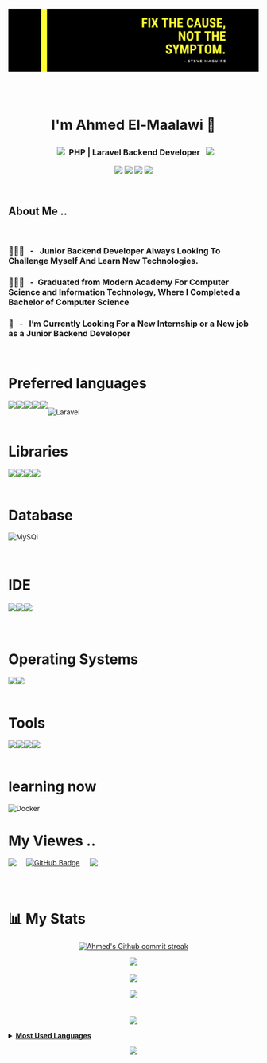 
<!--
**Ahmed-Maalawi/Ahmed-Maalawi** is a ✨ _special_ ✨ repository because its `README.md` (this file) appears on your GitHub profile.

Here are some ideas to get you started:


- 🔭 I’m currently working on ...
- 👯 I’m looking to collaborate on ...
- 🤔 I’m looking for help with ...
- 💬 Ask me about ...
- 📫 How to reach me: ...
- 😄 Pronouns: ...
- ⚡ Fun fact: ...
-->




<!-- <img align="right" src="https://capsule-render.vercel.app/api?type=slice&color=gradient&customColorList=9&height=795" width="50"> -->

![This is an image](./img/banner)

<br><br>

# <p align="center"> I'm Ahmed El-Maalawi  👋 <p/>


###  <p align="center"> &nbsp; <img src = "https://media2.giphy.com/media/QssGEmpkyEOhBCb7e1/giphy.gif?cid=ecf05e47a0n3gi1bfqntqmob8g9aid1oyj2wr3ds3mg700bl&rid=giphy.gif" width = 20px>&nbsp;  PHP | Laravel Backend Developer &nbsp; <img src = "https://media2.giphy.com/media/QssGEmpkyEOhBCb7e1/giphy.gif?cid=ecf05e47a0n3gi1bfqntqmob8g9aid1oyj2wr3ds3mg700bl&rid=giphy.gif" width = 20px></p>


<p align="center">
  <a href="https://linkedin.com/in/ahmed-maalawi-642aa022a"><img src="https://img.shields.io/badge/-Linkedin-0077B5?style=flat-square&logo=Linkedin&logoColor=white"/></a>
  <a href="mailto:ahmedelmaalawi@gmail.com"><img src="https://img.shields.io/badge/-Gmail-D14836?style=flat-square&logo=Gmail&logoColor=white"/></a>
  <a href="https://www.facebook.com/ahmed.elmaalawi.90"><img src="https://img.shields.io/badge/-Facebook-1877F2?style=flat-square&logo=facebook&logoColor=white"/></a>
  <a href="https://api.whatsapp.com/send/?phone=201019255748"><img src="https://img.shields.io/badge/-Whatsapp-25D366?style=flat-square&logo=whatsapp&logoColor=white"/></a>
</p>


<!-- --- -->
<br>

## About Me ..

<br>

###  🧑🏻‍💻  &nbsp; - &nbsp; Junior Backend Developer Always Looking To Challenge Myself And Learn New Technologies.

### 🧑🏻‍🎓  &nbsp; - &nbsp;Graduated from Modern Academy For Computer Science and Information Technology, Where I Completed a Bachelor of Computer Science

### 🔭  &nbsp; - &nbsp; I’m Currently Looking For a New Internship or a New job as a Junior Backend Developer

<br>


# Preferred languages

<div style="display: flex">

  <a>
    <img src="https://img.shields.io/badge/HTML5-E34F26?style=for-the-badge&logo=html5&logoColor=white"/>
  </a>
  <a>
    <img src="https://img.shields.io/badge/CSS3-1572B6?style=for-the-badge&logo=css3&logoColor=white"/>
  </a>
  <a>
    <img src="https://img.shields.io/badge/JavaScript-323330?style=for-the-badge&logo=javascript&logoColor=F7DF1E"/>
  </a>
  <a>
    <img src="https://img.shields.io/badge/TypeScript-007ACC?style=for-the-badge&logo=typescript&logoColor=white"/>
  </a>
  <a>
    <img src="https://img.shields.io/badge/PHP-777BB4?style=for-the-badge&logo=php&logoColor=white"/>
  </a>
  
  ![Laravel](https://img.shields.io/badge/laravel-%23FF2D20.svg?style=for-the-badge&logo=laravel&logoColor=white)
  
  <span style="display:inline-block; margin: 0px 5px"></span>
</div>

# Libraries

<div style="display: flex">

 <a>
    <img src="https://img.shields.io/badge/Tailwind_CSS-38B2AC?style=for-the-badge&logo=tailwind-css&logoColor=white"/>
  </a>

  <a>
    <img src="https://img.shields.io/badge/jQuery-0769AD?style=for-the-badge&logo=jquery&logoColor=white"/>
  </a>

  <a>
    <img src="https://img.shields.io/badge/Alpine%20JS-8BC0D0?style=for-the-badge&logo=alpinedotjs&logoColor=black"/>
  </a>

  <a>
    <img src="https://img.shields.io/badge/livewire-4e56a6?style=for-the-badge&logo=livewire&logoColor=white"/>
  </a>
 </div>

 <br>
 
 # Database

 ![MySQl](	https://img.shields.io/badge/MySQL-005C84?style=for-the-badge&logo=mysql&logoColor=white)

 <br>

  # IDE


<div style="display: flex; margin: 20px 0px">

  <a>
    <img src="https://img.shields.io/badge/phpstorm-143?style=for-the-badge&logo=phpstorm&logoColor=black&color=black&labelColor=darkorchid"/>
  </a>
  
  <a>
    <img src="https://img.shields.io/badge/webstorm-143?style=for-the-badge&logo=webstorm&logoColor=white&color=black"/>
  </a>
  
   <a>
    <img src="https://img.shields.io/badge/Visual%20Studio%20Code-0078d7.svg?style=for-the-badge&logo=visual-studio-code&logoColor=white"/>
  </a>

</div>

 <br>

# Operating Systems

<div style="display: flex">


<a>
    <img src="https://img.shields.io/badge/Ubuntu-E95420?style=for-the-badge&logo=ubuntu&logoColor=white"/>
  </a>
  
  
  <a>
    <img src="https://img.shields.io/badge/Windows-0078D6?style=for-the-badge&logo=windows&logoColor=white"/>
  </a>

</div>

<br>

# Tools

<div style="display: flex">


<a>
    <img src="https://img.shields.io/badge/GIT-E44C30?style=for-the-badge&logo=git&logoColor=white"/>
  </a>
  
  <a>
    <img src="https://img.shields.io/badge/GitHub-100000?style=for-the-badge&logo=github&logoColor=white"/>
  </a>
  
  <a>
    <img src="https://img.shields.io/badge/Xampp-F37623?style=for-the-badge&logo=xampp&logoColor=white"/>
  </a>
  
  <a>
    <img src="https://img.shields.io/badge/Postman-FF6C37?style=for-the-badge&logo=Postman&logoColor=white"/>
  </a>
  
</div>

<br>

# learning now

![Docker](https://img.shields.io/badge/Docker-2CA5E0?style=for-the-badge&logo=docker&logoColor=white)


# My Viewes ..

<div style="display: flex">

<a href="https://github.com/Ahmed-Maalawi/github-profile-views-counter">
    <img src="https://komarev.com/ghpvc/?username=Ahmed-Maalawi">
</a>

<span style="display:inline-block; margin: 0px 10px"></span>

<a href="https://github.com/Ahmed-Maalawi?tab=followers">
  <img src="https://img.shields.io/github/followers/Ahmed-Maalawi?label=Followers&style=social" alt="GitHub Badge">
</a>

<span style="display:inline-block; margin: 0px 10px"></span>

<a href="https://github.com/Ahmed-Maalawi/">
  <img src="https://img.shields.io/github/last-commit/Parply/Parply?style=flat-square?color=red&label=Last%20Updated%20"/>
</a>

</div>

<br>


# 📊 My Stats




<p align="center">
    <a href="https://git.io/streak-stats">
        <img width="60%" src="https://github-readme-streak-stats.herokuapp.com/?user=Ahmed-Maalawi&theme=monokai-metallian&hide_border=true&background=DD272700"
            alt="Ahmed's Github commit streak">
    </a>
</p>



  



<p align="center">
  <img src="https://capsule-render.vercel.app/api?type=rect&color=gradient&height=1" width="100%">
</p>





<p align="center">
  <a href="https://github.com/Ahmed-Maalawi">
    <img width="60%" align="centre right" src="https://github-readme-stats.vercel.app/api?username=Ahmed-Maalawi&theme=monokai-metallian&hide_border=true&background=DD272700&show_icons=true">
  </a>


  <p align="center" style="margin: 0px auto">
    <img src="https://capsule-render.vercel.app/api?type=rect&color=gradient&height=1" width="100%">
  </p>

<br>

  <p align="center">
    <a href="https://github.com/Ahmed-Maalawi">
    <img width="40%" align="center" src="https://github-readme-stats.vercel.app/api/top-langs/?username=Ahmed-Maalawi&theme=nord_bright&langs_count=16"/>
  </a>
  </p>

</p>


<details>
  <summary> <b><u>Most Used Languages</u></b> </summary><br>
   <a href="https://github.com/Ahmed-Maalawi">
    <img width="400" align="centre left" src="https://github-profile-summary-cards.vercel.app/api/cards/repos-per-language?username=Ahmed-Maalawi&theme=nord_bright">
  </a>
   <a href="https://github.com/Ahmed-Maalawi">
   <img width="400" align="centre center" src="https://github-profile-summary-cards.vercel.app/api/cards/most-commit-language?username=Ahmed-Maalawi&theme=nord_bright" />
  </a> 
</details>



 <p align="center">
  <img src="https://capsule-render.vercel.app/api?type=waving&color=gradient&height=80&section=footer" width="100%"/>
</p>
